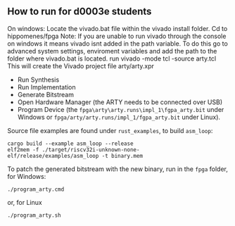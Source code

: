 ## How to run for d0003e students
On windows:
Locate the vivado.bat file within the vivado install folder.
Cd to hippomenes/fpga
Note: If you are unable to run vivado through the console on windows it means vivado isnt added in the path variable. To do this go to advanced system settings, enviroment variables and add the path to the folder where vivado.bat is located.
run vivado -mode tcl -source arty.tcl
This will create the Vivado project file arty/arty.xpr

- Run Synthesis
- Run Implementation
- Generate Bitstream
- Open Hardware Manager (the ARTY needs to be connected over USB)
- Program Device (the `fpga\arty\arty.runs\impl_1\fgpa_arty.bit` under Windows or `fpga/arty/arty.runs/impl_1/fgpa_arty.bit` under Linux).

Source file examples are found under `rust_examples`, to build `asm_loop`:

```shell
cargo build --example asm_loop --release
elf2mem -f ./target/riscv32i-unknown-none-elf/release/examples/asm_loop -t binary.mem
```

To patch the generated bitstream with the new binary, run in the `fpga` folder, for Windows:

```shell
./program_arty.cmd
```

or, for Linux

```shell
./program_arty.sh
```
